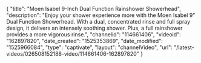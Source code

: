 {
    "title": "Moen Isabel 9-Inch Dual Function Rainshower Showerhead",
    "description": "Enjoy your shower experience more with the Moen Isabel 9\" Dual Function Showerhead. With a dual, concentrated rinse and full spray design, it delivers an intensely soothing shower. Plus, a full rainshower provides a more vigorous rinse.",
    "channelid": "114661406",
    "videoid": "162897820",
    "date_created": "1525353869",
    "date_modified": "1525966084",
    "type": "captivate",
    "layout": "channelVideo",
    "url": "\/latest-videos\/026508152188-video\/114661406-162897820"
}